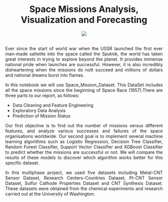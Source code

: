 <div align="center">
  
# Space Missions Analysis, Visualization and Forecasting
</div>

<div align="center">
<img src="https://user-images.githubusercontent.com/69224996/97102046-60ff9980-165f-11eb-8f0b-6a31c3bbb2e2.png" >
</div>

<br />

<div align="justify">

Ever since the start of world war when the USSR launched the first ever man-made sattelite into the space called the Sputnik, the world has taken great interests in trying to explore beyond the planet. It provides immense national pride when launches are successful. However, it is also incredibly disheartening when the missions do nott succeed and millions of dollars and national dreams burst into flames.

In this notebook we will use Space_Mission_Dataset. This DataSet includes all the space missions since the beginning of Space Race (1957).There are three parts to our report, as follows:

- Data Cleaning and Feature Engineering
- Exploratory Data Analysis
- Prediction of Mission Status

Our first objective is to find out the number of missions versus different features, and analyze various successes and failures of the space organisations worldwide. Our second goal is to implement several machine learning algorithms such as Logistic Regression, Decision Tree Classifier, Random Forest Classifier, Support Vector Classifier and XGBoost Classifier to predict whether the missions are successful or not. We will compare the results of these models to discover which algorithm works better for this specific dataset.

</div>


















<div align="justify">

In this multiphase project, we used five datasets including Metal-CNT Sensor Dataset, Research Centers-Countries Dataset, Pt-CNT Sensor Dataset, Sulfur Cathode Properties Dataset and CNT Synthesis Dataset. These datasets were obtained from the chemical experiments and research carried out at the University of Washington.


</div>
